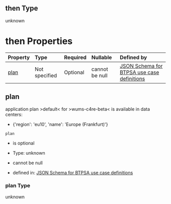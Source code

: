 ## then Type

unknown

# then Properties

| Property      | Type          | Required | Nullable       | Defined by                                                                                                                                                                                                                                      |
| :------------ | :------------ | :------- | :------------- | :---------------------------------------------------------------------------------------------------------------------------------------------------------------------------------------------------------------------------------------------- |
| [plan](#plan) | Not specified | Optional | cannot be null | [JSON Schema for BTPSA use case definitions](btpsa-usecase-properties-services-items-allof-2-then-allof-56-then-allof-0-then-properties-plan.md "undefined#/properties/services/items/allOf/2/then/allOf/56/then/allOf/0/then/properties/plan") |

## plan

application plan >default< for >wums-c4re-beta< is available in data centers:

*   {'region': 'eu10', 'name': 'Europe (Frankfurt)'}

`plan`

*   is optional

*   Type: unknown

*   cannot be null

*   defined in: [JSON Schema for BTPSA use case definitions](btpsa-usecase-properties-services-items-allof-2-then-allof-56-then-allof-0-then-properties-plan.md "undefined#/properties/services/items/allOf/2/then/allOf/56/then/allOf/0/then/properties/plan")

### plan Type

unknown
